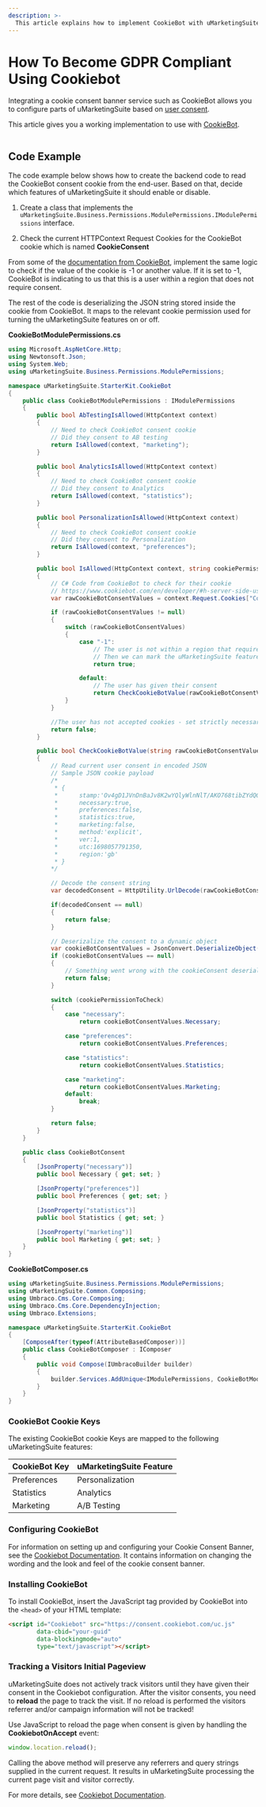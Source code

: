 ```yaml
---
description: >-
  This article explains how to implement CookieBot with uMarketingSuite to comply with GDPR.
---
```


# How To Become GDPR Compliant Using Cookiebot

Integrating a cookie consent banner service such as CookieBot allows you to configure parts of uMarketingSuite based on [user consent](../../../../the-umarketingsuite-broad-overview/the-umarketingsuite-cookie/module-permissions/).

This article gives you a working implementation to use with [CookieBot](https://www.cookiebot.com/).

![]()

## Code Example

The code example below shows how to create the backend code to read the CookieBot consent cookie from the end-user. Based on that, decide which features of uMarketingSuite it should enable or disable.

1. Create a class that implements the `uMarketingSuite.Business.Permissions.ModulePermissions.IModulePermissions` interface.

2. Check the current HTTPContext Request Cookies for the CookieBot cookie which is named **CookieConsent**

From some of the [documentation from CookieBot](https://www.cookiebot.com/en/developer/), implement the same logic to check if the value of the cookie is -1 or another value. If it is set to -1, CookieBot is indicating to us that this is a user within a region that does not require consent.

The rest of the code is deserializing the JSON string stored inside the cookie from CookieBot. It maps to the relevant cookie permission used for turning the uMarketingSuite features on or off.

**CookieBotModulePermissions.cs**

```cs
using Microsoft.AspNetCore.Http;
using Newtonsoft.Json;
using System.Web;
using uMarketingSuite.Business.Permissions.ModulePermissions;

namespace uMarketingSuite.StarterKit.CookieBot
{
    public class CookieBotModulePermissions : IModulePermissions
    {
        public bool AbTestingIsAllowed(HttpContext context)
        {
            // Need to check CookieBot consent cookie
            // Did they consent to AB testing
            return IsAllowed(context, "marketing");
        }

        public bool AnalyticsIsAllowed(HttpContext context)
        {
            // Need to check CookieBot consent cookie
            // Did they consent to Analytics
            return IsAllowed(context, "statistics");
        }

        public bool PersonalizationIsAllowed(HttpContext context)
        {
            // Need to check CookieBot consent cookie
            // Did they consent to Personalization
            return IsAllowed(context, "preferences");
        }

        public bool IsAllowed(HttpContext context, string cookiePermission)
        {
            // C# Code from CookieBot to check for their cookie
            // https://www.cookiebot.com/en/developer/#h-server-side-usage
            var rawCookieBotConsentValues = context.Request.Cookies["CookieConsent"];

            if (rawCookieBotConsentValues != null)
            {
                switch (rawCookieBotConsentValues)
                {
                    case "-1":
                        // The user is not within a region that requires consent - all cookies are accepted
                        // Then we can mark the uMarketingSuite features as allowed
                        return true;

                    default:
                        // The user has given their consent
                        return CheckCookieBotValue(rawCookieBotConsentValues, cookiePermission);
                }
            }

            //The user has not accepted cookies - set strictly necessary cookies only 
            return false;
        }

        public bool CheckCookieBotValue(string rawCookieBotConsentValues, string cookiePermissionToCheck)
        {
            // Read current user consent in encoded JSON
            // Sample JSON cookie payload
            /*
             * {
             *      stamp:'Ov4gD1JVnDnBaJv8K2wYQlyWlnNlT/AKO768tibZYdQGNj/EolraLw==',
             *      necessary:true,
             *      preferences:false,
             *      statistics:true,
             *      marketing:false,
             *      method:'explicit',
             *      ver:1,
             *      utc:1698057791350,
             *      region:'gb'
             * }
            */

            // Decode the consent string
            var decodedConsent = HttpUtility.UrlDecode(rawCookieBotConsentValues);

            if(decodedConsent == null)
            {
                return false;
            }

            // Deserizalize the consent to a dynamic object
            var cookieBotConsentValues = JsonConvert.DeserializeObject(decodedConsent);
            if (cookieBotConsentValues == null)
            {
                // Something went wrong with the cookieConsent deserialization
                return false;
            }

            switch (cookiePermissionToCheck)
            {
                case "necessary":
                    return cookieBotConsentValues.Necessary;

                case "preferences":
                    return cookieBotConsentValues.Preferences;

                case "statistics":
                    return cookieBotConsentValues.Statistics;

                case "marketing":
                    return cookieBotConsentValues.Marketing;
                default:
                    break;
            }

            return false;
        }
    }

    public class CookieBotConsent
    {
        [JsonProperty("necessary")]
        public bool Necessary { get; set; }

        [JsonProperty("preferences")]
        public bool Preferences { get; set; }

        [JsonProperty("statistics")]
        public bool Statistics { get; set; }

        [JsonProperty("marketing")]
        public bool Marketing { get; set; }
    }
}
```

**CookieBotComposer.cs**

```cs
using uMarketingSuite.Business.Permissions.ModulePermissions;
using uMarketingSuite.Common.Composing;
using Umbraco.Cms.Core.Composing;
using Umbraco.Cms.Core.DependencyInjection;
using Umbraco.Extensions;

namespace uMarketingSuite.StarterKit.CookieBot
{
    [ComposeAfter(typeof(AttributeBasedComposer))]
    public class CookieBotComposer : IComposer
    {
        public void Compose(IUmbracoBuilder builder)
        {
            builder.Services.AddUnique<IModulePermissions, CookieBotModulePermissions>();
        }
    }
}
```

### CookieBot Cookie Keys

The existing CookieBot cookie Keys are mapped to the following uMarketingSuite features:

| **CookieBot Key** | **uMarketingSuite Feature** |
| ----------------- | --------------------------- |
| Preferences       | Personalization             |
| Statistics        | Analytics                   |
| Marketing         | A/B Testing                 |

### Configuring CookieBot

For information on setting up and configuring your Cookie Consent Banner, see the  [Cookiebot Documentation](https://www.cookiebot.com/en/developer/). It contains information on changing the wording and the look and feel of the cookie consent banner.

### Installing CookieBot

To install CookieBot, insert the JavaScript tag provided by CookieBot into the `<head>` of your HTML template:

```html
<script id="Cookiebot" src="https://consent.cookiebot.com/uc.js" 
        data-cbid="your-guid" 
        data-blockingmode="auto" 
        type="text/javascript"></script>
```

### Tracking a Visitors Initial Pageview

uMarketingSuite does not actively track visitors until they have given their consent in the Cookiebot configuration. After the visitor consents, you need to **reload** the page to track the visit. If no reload is performed the visitors referrer and/or campaign information will not be tracked!

Use JavaScript to reload the page when consent is given by handling the **CookiebotOnAccept** event:

```js
window.location.reload();
```

Calling the above method will preserve any referrers and query strings supplied in the current request. It results in uMarketingSuite processing the current page visit and visitor correctly.

For more details, see [Cookiebot Documentation](https://www.cookiebot.com/en/developer/#h-event-handling).
